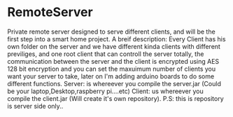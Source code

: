 # RemoteServer
Private remote server designed to serve different clients, and will be the first step into a smart home project.
A breif description: 
Every Client has his own folder on the server and we have different kinda clients with different previliges, and one root client that can controll the server totally, the communication between the server and the client is encrypted using AES 128 bit encryption and you can set the maxuimum number of clients you want your server to take, later on I'm adding arduino boards to do some different functions.
Server: is whereever you compile the server.jar (Could be your laptop,Desktop,raspberry pi....etc)
Client: us whereever you compile the client.jar (Will create it's own repository).
P.S: this is repository is server side only..
